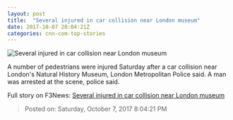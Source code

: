 ```yaml
---
layout: post
title:  "Several injured in car collision near London museum"
date: 2017-10-07 20:04:21Z
categories: cnn-com-top-stories
---
```


![Several injured in car collision near London museum](http://i2.cdn.cnn.com/cnnnext/dam/assets/171007102141-01-london-incident-1007-super-tease.jpg)

A number of pedestrians were injured Saturday after a car collision near London's Natural History Museum, London Metropolitan Police said. A man was arrested at the scene, police said.


Full story on F3News: [Several injured in car collision near London museum](http://www.f3nws.com/n/NT2tVG)

> Posted on: Saturday, October 7, 2017 8:04:21 PM
